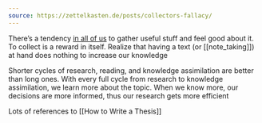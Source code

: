 ```yaml
---
source: https://zettelkasten.de/posts/collectors-fallacy/
---
```


There’s a tendency [in all of us](https://zettelkasten.de/posts/collectors-fallacy-confession/) to gather useful stuff and feel good about it. To collect is a reward in itself. Realize that having a text (or [[note_taking]]) at hand does nothing to increase our knowledge

Shorter cycles of research, reading, and knowledge assimilation are better than long ones. With every full cycle from research to knowledge assimilation, we learn more about the topic. When we know more, our decisions are more informed, thus our research gets more efficient

Lots of references to [[How to Write a Thesis]]